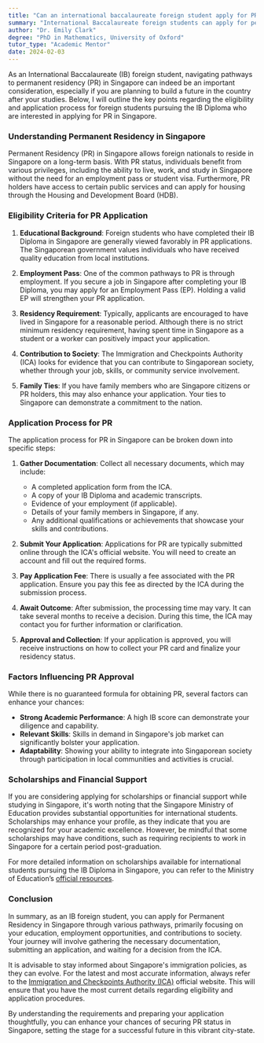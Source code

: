 ```yaml
---
title: "Can an international baccalaureate foreign student apply for PR in Singapore?"
summary: "International Baccalaureate foreign students can apply for permanent residency in Singapore, enabling long-term residency and various benefits."
author: "Dr. Emily Clark"
degree: "PhD in Mathematics, University of Oxford"
tutor_type: "Academic Mentor"
date: 2024-02-03
---
```


As an International Baccalaureate (IB) foreign student, navigating pathways to permanent residency (PR) in Singapore can indeed be an important consideration, especially if you are planning to build a future in the country after your studies. Below, I will outline the key points regarding the eligibility and application process for foreign students pursuing the IB Diploma who are interested in applying for PR in Singapore.

### Understanding Permanent Residency in Singapore

Permanent Residency (PR) in Singapore allows foreign nationals to reside in Singapore on a long-term basis. With PR status, individuals benefit from various privileges, including the ability to live, work, and study in Singapore without the need for an employment pass or student visa. Furthermore, PR holders have access to certain public services and can apply for housing through the Housing and Development Board (HDB).

### Eligibility Criteria for PR Application

1. **Educational Background**: Foreign students who have completed their IB Diploma in Singapore are generally viewed favorably in PR applications. The Singaporean government values individuals who have received quality education from local institutions.

2. **Employment Pass**: One of the common pathways to PR is through employment. If you secure a job in Singapore after completing your IB Diploma, you may apply for an Employment Pass (EP). Holding a valid EP will strengthen your PR application.

3. **Residency Requirement**: Typically, applicants are encouraged to have lived in Singapore for a reasonable period. Although there is no strict minimum residency requirement, having spent time in Singapore as a student or a worker can positively impact your application.

4. **Contribution to Society**: The Immigration and Checkpoints Authority (ICA) looks for evidence that you can contribute to Singaporean society, whether through your job, skills, or community service involvement.

5. **Family Ties**: If you have family members who are Singapore citizens or PR holders, this may also enhance your application. Your ties to Singapore can demonstrate a commitment to the nation.

### Application Process for PR

The application process for PR in Singapore can be broken down into specific steps:

1. **Gather Documentation**: Collect all necessary documents, which may include:
   - A completed application form from the ICA.
   - A copy of your IB Diploma and academic transcripts.
   - Evidence of your employment (if applicable).
   - Details of your family members in Singapore, if any.
   - Any additional qualifications or achievements that showcase your skills and contributions.

2. **Submit Your Application**: Applications for PR are typically submitted online through the ICA's official website. You will need to create an account and fill out the required forms.

3. **Pay Application Fee**: There is usually a fee associated with the PR application. Ensure you pay this fee as directed by the ICA during the submission process.

4. **Await Outcome**: After submission, the processing time may vary. It can take several months to receive a decision. During this time, the ICA may contact you for further information or clarification.

5. **Approval and Collection**: If your application is approved, you will receive instructions on how to collect your PR card and finalize your residency status.

### Factors Influencing PR Approval

While there is no guaranteed formula for obtaining PR, several factors can enhance your chances:

- **Strong Academic Performance**: A high IB score can demonstrate your diligence and capability.
- **Relevant Skills**: Skills in demand in Singapore's job market can significantly bolster your application.
- **Adaptability**: Showing your ability to integrate into Singaporean society through participation in local communities and activities is crucial.

### Scholarships and Financial Support

If you are considering applying for scholarships or financial support while studying in Singapore, it's worth noting that the Singapore Ministry of Education provides substantial opportunities for international students. Scholarships may enhance your profile, as they indicate that you are recognized for your academic excellence. However, be mindful that some scholarships may have conditions, such as requiring recipients to work in Singapore for a certain period post-graduation.

For more detailed information on scholarships available for international students pursuing the IB Diploma in Singapore, you can refer to the Ministry of Education’s [official resources](https://www.moe.gov.sg).

### Conclusion

In summary, as an IB foreign student, you can apply for Permanent Residency in Singapore through various pathways, primarily focusing on your education, employment opportunities, and contributions to society. Your journey will involve gathering the necessary documentation, submitting an application, and waiting for a decision from the ICA.

It is advisable to stay informed about Singapore's immigration policies, as they can evolve. For the latest and most accurate information, always refer to the [Immigration and Checkpoints Authority (ICA)](https://www.ica.gov.sg) official website. This will ensure that you have the most current details regarding eligibility and application procedures.

By understanding the requirements and preparing your application thoughtfully, you can enhance your chances of securing PR status in Singapore, setting the stage for a successful future in this vibrant city-state.
    